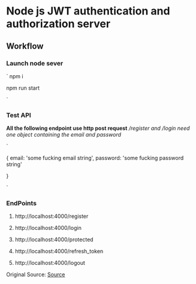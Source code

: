 # Node js JWT authentication and authorization server

## Workflow

### Launch node sever

`
npm i

npm run start

`

### Test API

**All the following endpoint use http post request**
_/register and /login need one object containing the email and password_

`

{
email: 'some fucking email string',
password: 'some fucking password string'

}

`

### EndPoints

1. http://localhost:4000/register

2. http://localhost:4000/login

3. http://localhost:4000/protected

4. http://localhost:4000/refresh_token

5. http://localhost:4000/logout

Original Source: [Source](https://www.youtube.com/watch?v=x5gLL8-M9Fo&t=2740s&ab_channel=freeCodeCamp.org)
